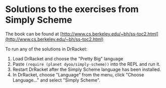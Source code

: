 # Solutions to the exercises from Simply Scheme

The book can be found at [http://www.cs.berkeley.edu/~bh/ss-toc2.html](http://www.cs.berkeley.edu/~bh/ss-toc2.html)

To run any of the solutions in DrRacket:

1. Load DrRacket and choose the "Pretty Big" language 
2. Paste `(require (planet dyoo/simply-scheme))` into the REPL and run it.
3. Restart DrRacket after the Simply Scheme language has been installed.
4. In DrRacket, choose "Language" from the menu, click "Choose Language..." and select "Simply Scheme".

